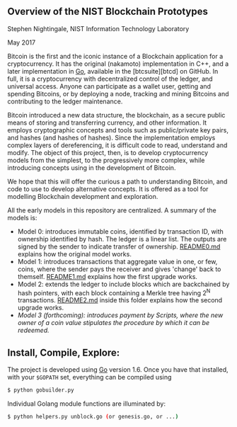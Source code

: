 Overview of the NIST Blockchain Prototypes
------------------------------------------
Stephen Nightingale, NIST Information Technology Laboratory

May 2017

Bitcoin is the first and the iconic instance of a Blockchain application for a
cryptocurrency.  It has the original (nakamoto) implementation in C++, and a
later implementation in [Go][go], available in the [btcsuite][btcd] on GitHub.
In full, it is a cryptocurrency with decentralized control of the ledger, and
universal access. Anyone can participate as a wallet user, getting and spending
Bitcoins, or by deploying a node, tracking and mining Bitcoins and contributing
to the ledger maintenance.

Bitcoin introduced a new data structure, the blockchain, as a secure public
means of storing and transferring currency, and other information. It employs
cryptographic concepts and tools such as public/private key pairs, and hashes
(and hashes of hashes).  Since the implementation employs complex layers of
dereferencing, it is difficult code to read, understand and modify.  The
object of this project, then, is to develop cryptocurrency models from the
simplest, to the progressively more complex, while introducing concepts using
in the development of Bitcoin.

We hope that this will offer the curious a path to understanding Bitcoin, and
code to use to develop alternative concepts.  It is offered as a tool for
modelling Blockchain development and exploration.

All the early models in this repository are centralized. A summary of the
models is:

- Model 0: introduces immutable coins, identified by transaction ID,
  with ownership identified by hash. The ledger is a linear list. The
  outputs are signed by the sender to indicate transfer of ownership.
  [README0.md](Model0/README0.md) explains how the original model works.
- Model 1: introduces transactions that aggregate value in one, or few,
  coins, where the sender pays the receiver and gives 'change' back to
  themself. [README1.md](Model1/README1.md) explains how the first upgrade
  works.
- Model 2: extends the ledger to include blocks which are backchained
  by hash pointers, with each block containing a Merkle tree having
  2<sup>N</sup> transactions. [README2.md](Model2/README2.md) inside
  this folder explains how the second upgrade works.
- *Model 3 (forthcoming): introduces payment by Scripts, where the new
  owner of a coin value stipulates the procedure by which it can be
  redeemed.*

Install, Compile, Explore:
-------------------------

The project is developed using [Go][go] version 1.6.  Once you have that installed,
with your `$GOPATH` set, everything can be compiled using
```bash
$ python gobuilder.py
```

Individual Golang module functions are illuminated by:
```bash
$ python helpers.py unblock.go (or genesis.go, or ...)
```

[btc]: https://github.com/btcsuite/btcd
[go]: https://golang.org/

